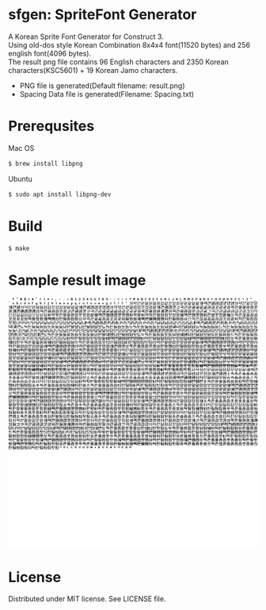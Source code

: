 # sfgen: SpriteFont Generator

A Korean Sprite Font Generator for Construct 3.  
Using old-dos style Korean Combination 8x4x4 font(11520 bytes) and 256 english font(4096 bytes).  
The result png file contains 96 English characters and 2350 Korean characters(KSC5601) + 19 Korean Jamo characters.

  - PNG file is generated(Default filename: result.png)
  - Spacing Data file is generated(Filename: Spacing.txt)

# Prerequsites
Mac OS
```sh
$ brew install libpng
```

Ubuntu
```sh
$ sudo apt install libpng-dev
```

# Build
```sh
$ make
```

# Sample result image
![Sample](sfgen.png)

# License
Distributed under MIT license. See LICENSE file.
